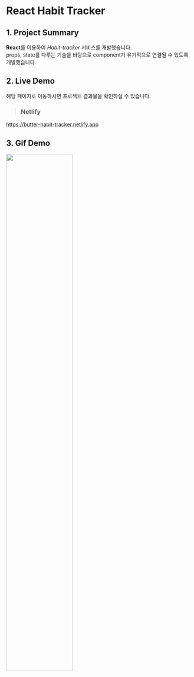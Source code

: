 # React Habit Tracker
## 1. Project Summary
**React**를 이용하여 *Habit-tracker* 서비스를 개발했습니다.   
props, state를 다루는 기술을 바탕으로 component가 유기적으로 연결될 수 있도록 개발했습니다.  
## 2. Live Demo
해당 페이지로 이동하시면 프로젝트 결과물을 확인하실 수 있습니다.   
> ### Netlify 
https://butter-habit-tracker.netlify.app
## 3. Gif Demo  
<img width="60%" src="https://user-images.githubusercontent.com/73176242/133066091-34bff65b-246d-4851-bc87-55b43c8b88bc.gif">
